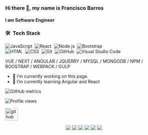 ### Hi there 👋, my name is Francisco Barros
#### I am Software Engineer


### 🛠 &nbsp;Tech Stack

![JavaScript](https://img.shields.io/badge/-JavaScript-05122A?style=flat&logo=javascript)&nbsp;
![React](https://img.shields.io/badge/-React-05122A?style=flat&logo=react)&nbsp;
![Node.js](https://img.shields.io/badge/-Node.js-05122A?style=flat&logo=node.js)&nbsp;
![Bootstrap](https://img.shields.io/badge/-Bootstrap-05122A?style=flat&logo=bootstrap&logoColor=563D7C)\
![HTML](https://img.shields.io/badge/-HTML-05122A?style=flat&logo=HTML5)&nbsp;
![CSS](https://img.shields.io/badge/-CSS-05122A?style=flat&logo=CSS3&logoColor=1572B6)&nbsp;
![Git](https://img.shields.io/badge/-Git-05122A?style=flat&logo=git)&nbsp;
![GitHub](https://img.shields.io/badge/-GitHub-05122A?style=flat&logo=github)&nbsp;
![Visual Studio Code](https://img.shields.io/badge/-Visual%20Studio%20Code-05122A?style=flat&logo=visual-studio-code&logoColor=007ACC)&nbsp;


 VUE / NEXT / ANGULAR / JQUERRY / MYSQL / MONGODB / NPM / BOOSTRAP / WEBPACK / GULP 


- 🔭 I’m currently working on this page. 
- 🌱 I’m currently learning Angular and React 





![GitHub metrics](https://metrics.lecoq.io/Francisco-Barros94)  


![Profile views](https://gpvc.arturio.dev/Francisco-Barros94)  









[<img src='https://cdn.jsdelivr.net/npm/simple-icons@3.0.1/icons/github.svg' alt='github' height='40'>](https://github.com/Francisco-Barros94)  
<p align="center">
<a href="webportefolio"><img src="https://img.shields.io/badge/-webportfolio-3423A6?style=flat&logo=Google-Chrome&logoColor=white"/></a>
<a href="https://www.linkedin.com/in/franciscobarros1994/"><img src="https://img.shields.io/badge/-Francisco%20Barros%20-0077B5?style=flat&logo=Linkedin&logoColor=white"/></a>
<a href="mailto:francisco.barros1994@gmail.com"><img src="https://img.shields.io/badge/-francisco.barros1994@gmail.com-D14836?style=flat&logo=Gmail&logoColor=white"/></a>
<a href="https://instagram.com/ID"><img src="https://img.shields.io/badge/-@instaid-E4405F?style=flat&logo=Instagram&logoColor=white"/></a>
<a href="https://facebook.com/ID"><img src="https://img.shields.io/badge/-@FACEID-1877F2?style=flat&logo=Facebook&logoColor=white"/></a>
<a href="https://www.behance.net/ID"><img src="https://img.shields.io/badge/-@BHID-1769FF?style=flat&logo=Behance&logoColor=white"/></a>
</p>
